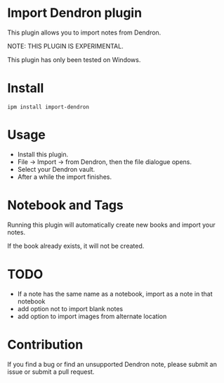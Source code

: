 # Import Dendron plugin

This plugin allows you to import notes from Dendron.

NOTE: THIS PLUGIN IS EXPERIMENTAL.

This plugin has only been tested on Windows.

# Install

```
ipm install import-dendron
```

# Usage

- Install this plugin.
- File -> Import -> from Dendron, then the file dialogue opens.
- Select your Dendron vault.
- After a while the import finishes.

# Notebook and Tags

Running this plugin will automatically create new books and import your notes.

If the book already exists, it will not be created.

# TODO
- If a note has the same name as a notebook, import as a note in that notebook
- add option not to import blank notes
- add option to import images from alternate location

# Contribution

If you find a bug or find an unsupported Dendron note, please submit an issue or submit a pull request.
